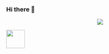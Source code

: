 ### Hi there 👋

<p align="center"> 
  <img src=" https://capsule-render.vercel.app/api?text=Hai Semuanya!🕹️&animation=fadeIn&type=waving&color=gradient&height=100"/> 
</p>


<a href=" https://www.instagram.com/thepiyushmalhotra/ ">   <img height="50" src=" https://user-images.githubusercontent.com/46517096/166974368-9798f39f-1f46-499c -b14e-81f0a3f83a06.png "/> </a>
